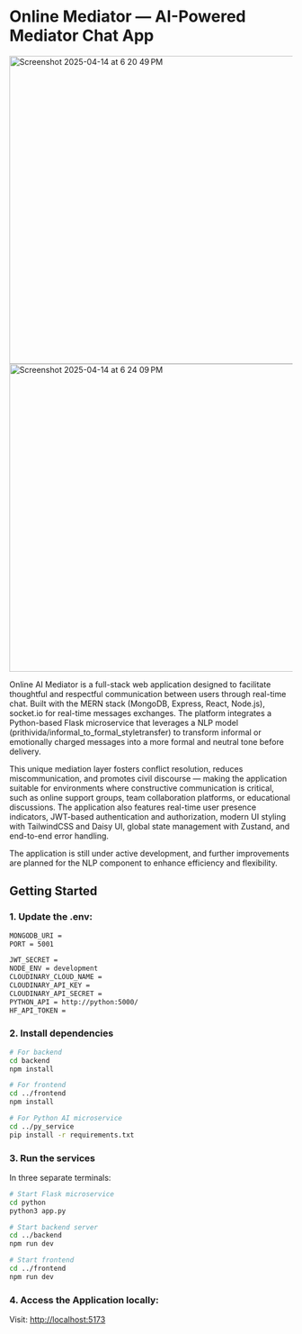 # Online Mediator — AI-Powered Mediator Chat App

<img width="547" alt="Screenshot 2025-04-14 at 6 20 49 PM" src="https://github.com/user-attachments/assets/364aa64f-ddcc-474d-a908-57baaeafe05c" />

<img width="547" alt="Screenshot 2025-04-14 at 6 24 09 PM" src="https://github.com/user-attachments/assets/5991f093-428b-4eb8-bab3-a3e7f5a5a6fa" />


Online AI Mediator is a full-stack web application designed to facilitate thoughtful and respectful communication between users through real-time chat. Built with the MERN stack (MongoDB, Express, React, Node.js), socket.io for real-time messages exchanges. The platform integrates a Python-based Flask microservice that leverages a NLP model (prithivida/informal_to_formal_styletransfer) to transform informal or emotionally charged messages into a more formal and neutral tone before delivery.

This unique mediation layer fosters conflict resolution, reduces miscommunication, and promotes civil discourse — making the application suitable for environments where constructive communication is critical, such as online support groups, team collaboration platforms, or educational discussions. The application also features real-time user presence indicators, JWT-based authentication and authorization, modern UI styling with TailwindCSS and Daisy UI, global state management with Zustand, and end-to-end error handling.

The application is still under active development, and further improvements are planned for the NLP component to enhance efficiency and flexibility.

## Getting Started

### 1. Update the .env: 

```bash
MONGODB_URI =
PORT = 5001

JWT_SECRET = 
NODE_ENV = development
CLOUDINARY_CLOUD_NAME = 
CLOUDINARY_API_KEY = 
CLOUDINARY_API_SECRET = 
PYTHON_API = http://python:5000/
HF_API_TOKEN = 
```

### 2. Install dependencies

```bash
# For backend
cd backend
npm install

# For frontend
cd ../frontend
npm install

# For Python AI microservice
cd ../py_service
pip install -r requirements.txt
```

### 3. Run the services

In three separate terminals:

```bash
# Start Flask microservice
cd python
python3 app.py

# Start backend server
cd ../backend
npm run dev

# Start frontend
cd ../frontend
npm run dev
```

### 4. Access the Application locally: 

Visit: [http://localhost:5173](http://localhost:5173)


